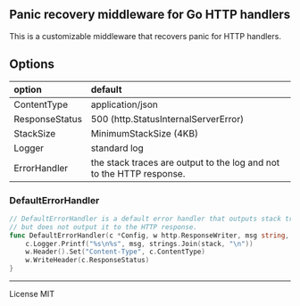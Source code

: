 Panic recovery middleware for Go HTTP handlers
---

This is a customizable middleware that recovers panic for HTTP handlers.

## Options

| option| default|
|:---|:---|
| ContentType|    application/json|
| ResponseStatus| 500 (http.StatusInternalServerError)|
| StackSize|      MinimumStackSize (4KB)|
| Logger|         standard log|
| ErrorHandler|   the stack traces are output to the log and not to the HTTP response.|


### DefaultErrorHandler
```go
// DefaultErrorHandler is a default error handler that outputs stack trace to the log,
// but does not output it to the HTTP response.
func DefaultErrorHandler(c *Config, w http.ResponseWriter, msg string, stack []string) {
	c.Logger.Printf("%s\n%s", msg, strings.Join(stack, "\n"))
	w.Header().Set("Content-Type", c.ContentType)
	w.WriteHeader(c.ResponseStatus)
}
```

---

License MIT